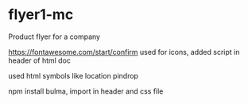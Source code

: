 # flyer1-mc
Product flyer for a company

https://fontawesome.com/start/confirm used for icons, added script in header of html doc

used html symbols like location pindrop

npm install bulma, import in header and css file
